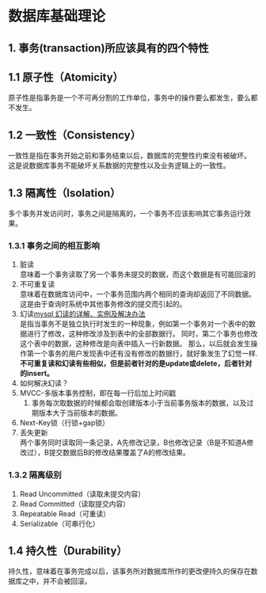 # 数据库基础理论
## 1. 事务(transaction)所应该具有的四个特性
## 1.1  原子性（Atomicity）  
原子性是指事务是一个不可再分割的工作单位，事务中的操作要么都发生，要么都不发生。
## 1.2 一致性（Consistency）
一致性是指在事务开始之前和事务结束以后，数据库的完整性约束没有被破坏。
这是说数据库事务不能破坏关系数据的完整性以及业务逻辑上的一致性。
## 1.3 隔离性（Isolation）
多个事务并发访问时，事务之间是隔离的，一个事务不应该影响其它事务运行效果。
### 1.3.1 事务之间的相互影响
1. 脏读  
意味着一个事务读取了另一个事务未提交的数据，而这个数据是有可能回滚的
1. 不可重复读  
意味着在数据库访问中，一个事务范围内两个相同的查询却返回了不同数据。这是由于查询时系统中其他事务修改的提交而引起的。
1. 幻读[mysql 幻读的详解、实例及解决办法](https://segmentfault.com/a/1190000016566788?utm_source=tag-newest#item-2)  
    是指当事务不是独立执行时发生的一种现象，例如第一个事务对一个表中的数据进行了修改，这种修改涉及到表中的全部数据行。
    同时，第二个事务也修改这个表中的数据，这种修改是向表中插入一行新数据。
    那么，以后就会发生操作第一个事务的用户发现表中还有没有修改的数据行，就好象发生了幻觉一样.
    **不可重复读和幻读有些相似，但是前者针对的是update或delete，后者针对的insert。**
  1. 如何解决幻读？
  1. MVCC-多版本事务控制，即在每一行后加上时间戳
       1. 事务每次取数据的时候都会取创建版本小于当前事务版本的数据，以及过期版本大于当前版本的数据。
  1. Next-Key锁（行锁+gap锁）
1. 丢失更新  
两个事务同时读取同一条记录，A先修改记录，B也修改记录（B是不知道A修改过），B提交数据后B的修改结果覆盖了A的修改结果。
### 1.3.2 隔离级别
1. Read Uncommitted（读取未提交内容）
1. Read Committed（读取提交内容）
1. Repeatable Read（可重读）
1. Serializable（可串行化）
## 1.4 持久性（Durability）
持久性，意味着在事务完成以后，该事务所对数据库所作的更改便持久的保存在数据库之中，并不会被回滚。